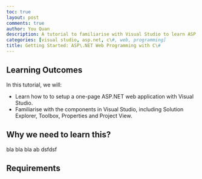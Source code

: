 ```yaml
---
toc: true
layout: post
comments: true
author: You Quan
description: A tutorial to familiarise with Visual Studio to learn ASP.Net web programming with C\#.
categories: [visual studio, asp.net, c\#, web, programming]
title: Getting Started: ASP\.NET Web Programming with C\#
---
```


## Learning Outcomes
In this tutorial, we will:
- Learn how to to setup a one-page ASP.NET web application with Visual Studio.
- Familiarise with the components in Visual Studio, including Solution Explorer, Toolbox, Properties and Project View.

## Why we need to learn this?
bla bla bla ab dsfdsf

## Requirements
